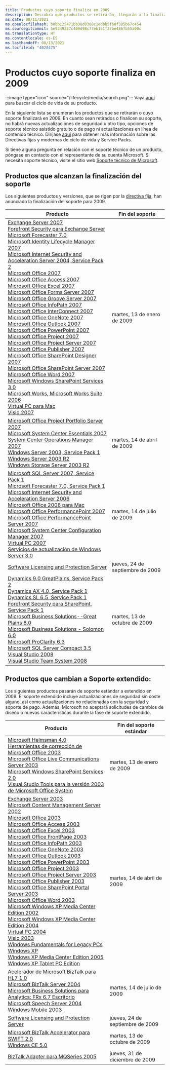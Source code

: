 ```yaml
---
title: Productos cuyo soporte finaliza en 2009
description: Descubra qué productos se retirarán, llegarán a la finalización del soporte o pasarán del soporte estándar al soporte extendido en 2009.
ms.date: 08/11/2021
ms.openlocfilehash: b0bb125471bb38d0368c1edbb5fb8f385b67c454
ms.sourcegitcommit: 5e9349227c409d98c77eb151f27be486fb55a00c
ms.translationtype: HT
ms.contentlocale: es-ES
ms.lasthandoff: 08/13/2021
ms.locfileid: "4028475"
---
```

# <a name="products-ending-support-in-2009"></a>Productos cuyo soporte finaliza en 2009

:::image type="icon" source="/lifecycle/media/search.png":::
Vaya [aquí](/lifecycle/products/) para buscar el ciclo de vida de su producto.

En la siguiente lista se enumeran los productos que se retirarán o cuyo soporte finalizará en 2009. En cuanto sean retirados o finalicen su soporte, no habrá nuevas actualizaciones de seguridad u otro tipo, opciones de soporte técnico asistido gratuito o de pago ni actualizaciones en línea de contenido técnico. Diríjase [aquí](/lifecycle/overview/product-end-of-support-overview) para obtener más información sobre las Directivas fijas y modernas de ciclo de vida y Service Packs.

Si tiene alguna pregunta en relación con el soporte técnico de un producto, póngase en contacto con el representante de su cuenta Microsoft. Si necesita soporte técnico, visite el sitio web [Soporte técnico de Microsoft](https://support.microsoft.com/contactus/?ws=support).





## <a name="products-reaching-end-of-support"></a>Productos que alcanzan la finalización del soporte

Los siguientes productos y versiones, que se rigen por la [directiva fija](/lifecycle/policies/fixed), han anunciado la finalización del soporte para 2009.

| Producto | Fin del soporte |
| --- | --- |
| [Exchange Server 2007](/lifecycle/products/exchange-server-2007?branch=live)<br>[Forefront Security para Exchange Server](/lifecycle/products/forefront-security-for-exchange-server?branch=live)<br>[Microsoft Forecaster 7.0](/lifecycle/products/microsoft-forecaster-70?branch=live)<br>[Microsoft Identity Lifecycle Manager 2007](/lifecycle/products/microsoft-identity-lifecycle-manager-2007?branch=live)<br>[Microsoft Internet Security and Acceleration Server 2004, Service Pack 2](/lifecycle/products/microsoft-internet-security-and-acceleration-server-2004?branch=live)<br>[Microsoft Office 2007](/lifecycle/products/microsoft-office-2007?branch=live)<br>[Microsoft Office Access 2007](/lifecycle/products/microsoft-office-access-2007?branch=live)<br>[Microsoft Office Excel 2007](/lifecycle/products/microsoft-office-excel-2007?branch=live)<br>[Microsoft Office Forms Server 2007](/lifecycle/products/microsoft-office-forms-server-2007?branch=live)<br>[Microsoft Office Groove Server 2007](/lifecycle/products/microsoft-office-groove-server-2007?branch=live)<br>[Microsoft Office InfoPath 2007](/lifecycle/products/microsoft-office-infopath-2007?branch=live)<br>[Microsoft Office InterConnect 2007](/lifecycle/products/microsoft-office-interconnect-2007?branch=live)<br>[Microsoft Office OneNote 2007](/lifecycle/products/microsoft-office-onenote-2007?branch=live)<br>[Microsoft Office Outlook 2007](/lifecycle/products/microsoft-office-outlook-2007?branch=live)<br>[Microsoft Office PowerPoint 2007](/lifecycle/products/microsoft-office-powerpoint-2007?branch=live)<br>[Microsoft Office Project 2007](/lifecycle/products/microsoft-office-project-2007?branch=live)<br>[Microsoft Office Project Server 2007](/lifecycle/products/microsoft-office-project-server-2007?branch=live)<br>[Microsoft Office Publisher 2007](/lifecycle/products/microsoft-office-publisher-2007?branch=live)<br>[Microsoft Office SharePoint Designer 2007](/lifecycle/products/microsoft-office-sharepoint-designer-2007?branch=live)<br>[Microsoft Office SharePoint Server 2007](/lifecycle/products/microsoft-office-sharepoint-server-2007?branch=live)<br>[Microsoft Office Word 2007](/lifecycle/products/microsoft-office-word-2007?branch=live)<br>[Microsoft Windows SharePoint Services 3.0](/lifecycle/products/microsoft-windows-sharepoint-services-30?branch=live)<br>[Microsoft Works, Microsoft Works Suite 2006](/lifecycle/products/microsoft-works?branch=live)<br>[Virtual PC para Mac](/lifecycle/products/virtual-pc-for-mac?branch=live)<br>[Visio 2007](/lifecycle/products/visio-2007?branch=live)<br> | martes, 13 de enero de 2009 |
| [Microsoft Office Project Portfolio Server 2007](/lifecycle/products/microsoft-office-project-portfolio-server-2007?branch=live)<br>[Microsoft System Center Essentials 2007](/lifecycle/products/microsoft-system-center-essentials-2007?branch=live)<br>[System Center Operations Manager 2007](/lifecycle/products/system-center-operations-manager-2007?branch=live)<br>[Windows Server 2003, Service Pack 1](/lifecycle/products/windows-server-2003-?branch=live)<br>[Windows Server 2003 R2](/lifecycle/products/windows-server-2003-r2?branch=live)<br>[Windows Storage Server 2003 R2](/lifecycle/products/windows-storage-server-2003-r2?branch=live)<br> | martes, 14 de abril de 2009 |
| [Microsoft SQL Server 2007, Service Pack 1](/lifecycle/products/microsoft-commerce-server-2007?branch=live)<br>[Microsoft Forecaster 7.0, Service Pack 1](/lifecycle/products/microsoft-forecaster-70?branch=live)<br>[Microsoft Internet Security and Acceleration Server 2006](/lifecycle/products/microsoft-internet-security-and-acceleration-server-2006?branch=live)<br>[Microsoft Office 2008 para Mac](/lifecycle/products/microsoft-office-2008-for-mac?branch=live)<br>[Microsoft Office PerformancePoint 2007](/lifecycle/products/microsoft-office-performancepoint-2007?branch=live)<br>[Microsoft Office PerformancePoint Server 2007](/lifecycle/products/microsoft-office-performancepoint-server-2007?branch=live)<br>[Microsoft System Center Configuration Manager 2007](/lifecycle/products/microsoft-system-center-configuration-manager-2007?branch=live)<br>[Virtual PC 2007](/lifecycle/products/virtual-pc-2007?branch=live)<br>[Servicios de actualización de Windows Server 3.0](/lifecycle/products/windows-server-update-services-30?branch=live)<br> | martes, 14 de julio de 2009 |
| [Software Licensing and Protection Server](/lifecycle/products/software-licensing-and-protection-server?branch=live)<br> | jueves, 24 de septiembre de 2009 |
| [Dynamics 9.0 GreatPlains, Service Pack 2](/lifecycle/products/dynamics-90-greatplains?branch=live)<br>[Dynamics AX 4.0, Service Pack 1](/lifecycle/products/dynamics-ax-40?branch=live)<br>[Dynamics SL 6.5, Service Pack 1](/lifecycle/products/dynamics-sl-65?branch=live)<br>[Forefront Security para SharePoint, Service Pack 1](/lifecycle/products/forefront-security-for-sharepoint?branch=live)<br>[Microsoft Business Solutions--Great Plains 8.0](/lifecycle/products/microsoft-business-solutionsgreat-plains-80?branch=live)<br>[Microsoft Business Solutions - Solomon 6.0](/lifecycle/products/microsoft-business-solutionssolomon-60?branch=live)<br>[Microsoft ProClarity 6.3](/lifecycle/products/microsoft-proclarity-63?branch=live)<br>[Microsoft SQL Server Compact 3.5](/lifecycle/products/microsoft-sql-server-compact-35?branch=live)<br>[Visual Studio 2008](/lifecycle/products/visual-studio-2008?branch=live)<br>[Visual Studio Team System 2008](/lifecycle/products/visual-studio-team-system-2008?branch=live)<br> | martes, 13 de octubre de 2009 |


## <a name="products-moving-to-extended-support"></a>Productos que cambian a Soporte extendido:

Los siguientes productos pasarán de soporte estándar a extendido en 2009. El soporte extendido incluye actualizaciones de seguridad sin coste alguno, así como actualizaciones no relacionadas con la seguridad y soporte de pago. Además, Microsoft no aceptará solicitudes de cambios de diseño o nuevas características durante la fase de soporte extendido.

| Producto | Fin del soporte estándar |
| --- | --- |
| [Microsoft Helmsman 4.0](/lifecycle/products/microsoft-helmsman-40?branch=live)<br>[Herramientas de corrección de Microsoft Office 2003](/lifecycle/products/microsoft-office-2003-proofing-tools?branch=live)<br>[Microsoft Office Live Communications Server 2003](/lifecycle/products/microsoft-office-live-communications-server-2003?branch=live)<br>[Microsoft Windows SharePoint Services 2,0](/lifecycle/products/microsoft-windows-sharepoint-services-20?branch=live)<br>[Visual Studio Tools para la versión 2003 de Microsoft Office System](/lifecycle/products/visual-studio-tools-for-the-microsoft-office-system-version-2003?branch=live)<br> | martes, 13 de enero de 2009 |
| [Exchange Server 2003](/lifecycle/products/exchange-server-2003?branch=live)<br>[Microsoft Content Management Server 2002](/lifecycle/products/microsoft-content-management-server-2002?branch=live)<br>[Microsoft Office 2003](/lifecycle/products/microsoft-office-2003?branch=live)<br>[Microsoft Office Access 2003](/lifecycle/products/microsoft-office-access-2003?branch=live)<br>[Microsoft Office Excel 2003](/lifecycle/products/microsoft-office-excel-2003?branch=live)<br>[Microsoft Office FrontPage 2003](/lifecycle/products/microsoft-office-frontpage-2003?branch=live)<br>[Microsoft Office InfoPath 2003](/lifecycle/products/microsoft-office-infopath-2003?branch=live)<br>[Microsoft Office OneNote 2003](/lifecycle/products/microsoft-office-onenote-2003?branch=live)<br>[Microsoft Office Outlook 2003](/lifecycle/products/microsoft-office-outlook-2003?branch=live)<br>[Microsoft Office PowerPoint 2003](/lifecycle/products/microsoft-office-powerpoint-2003?branch=live)<br>[Microsoft Office Project 2003](/lifecycle/products/microsoft-office-project-2003?branch=live)<br>[Microsoft Office Project Server 2003](/lifecycle/products/microsoft-office-project-server-2003?branch=live)<br>[Microsoft Office Publisher 2003](/lifecycle/products/microsoft-office-publisher-2003?branch=live)<br>[Microsoft Office SharePoint Portal Server 2003](/lifecycle/products/microsoft-office-sharepoint-portal-server-2003?branch=live)<br>[Microsoft Office Word 2003](/lifecycle/products/microsoft-office-word-2003?branch=live)<br>[Microsoft Windows XP Media Center Edition 2002](/lifecycle/products/microsoft-windows-xp-media-center-edition-2002?branch=live)<br>[Microsoft Windows XP Media Center Edition 2004](/lifecycle/products/microsoft-windows-xp-media-center-edition-2004?branch=live)<br>[Virtual PC 2004](/lifecycle/products/virtual-pc-2004?branch=live)<br>[Visio 2003](/lifecycle/products/visio-2003?branch=live)<br>[Windows Fundamentals for Legacy PCs](/lifecycle/products/windows-fundamentals-for-legacy-pcs?branch=live)<br>[Windows XP](/lifecycle/products/windows-xp?branch=live)<br>[Windows XP Media Center Edition 2005](/lifecycle/products/windows-xp-media-center-edition-2005?branch=live)<br>[Windows XP Tablet PC Edition](/lifecycle/products/windows-xp-tablet-pc-edition?branch=live)<br> | martes, 14 de abril de 2009 |
| [Acelerador de Microsoft BizTalk para HL7 1.0](/lifecycle/products/microsoft-biztalk-accelerator-for-hl7-10?branch=live)<br>[Microsoft BizTalk Server 2004](/lifecycle/products/microsoft-biztalk-server-2004?branch=live)<br>[Microsoft Business Solutions para Analytics: FRx 6.7 Escritorio](/lifecycle/products/microsoft-business-solutions-for-analyticsfrx-67-desktop?branch=live)<br>[Microsoft Speech Server 2004](/lifecycle/products/microsoft-speech-server-2004?branch=live)<br>[Windows Mobile 2003](/lifecycle/products/windows-mobile-2003?branch=live)<br> | martes, 14 de julio de 2009 |
| [Software Licensing and Protection Server](/lifecycle/products/software-licensing-and-protection-server?branch=live)<br> | jueves, 24 de septiembre de 2009 |
| [Microsoft BizTalk Accelerator para SWIFT 2.0](/lifecycle/products/microsoft-biztalk-accelerator-for-swift-20?branch=live)<br>[Windows CE 5.0](/lifecycle/products/windows-ce-50?branch=live)<br> | martes, 13 de octubre de 2009 |
| [BizTalk Adapter para MQSeries 2005](/lifecycle/products/biztalk-adapter-for-mqseries-2005?branch=live)<br> | jueves, 31 de diciembre de 2009 |

